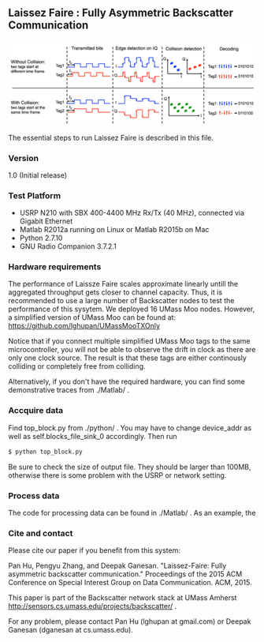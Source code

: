 ## Laissez Faire : Fully Asymmetric Backscatter Communication

![Overall](/overall.png?raw=true)

The essential steps to run Laissez Faire is described in this file.

### Version
1.0 (Initial release)

### Test Platform
*  USRP N210 with SBX 400-4400 MHz Rx/Tx (40 MHz), connected via Gigabit Ethernet
*  Matlab R2012a running on Linux or Matlab R2015b on Mac
*  Python 2.7.10
*  GNU Radio Companion 3.7.2.1

### Hardware requirements
The performance of Laissze Faire scales approximate linearly untill the aggregated throughput gets closer to channel capacity. Thus, it is recommended to use a large number of Backscatter nodes to test the performance of this sysytem. We deployed 16 UMass Moo nodes. However, a simplified version of UMass Moo can be found at: 
https://github.com/lghupan/UMassMooTXOnly

Notice that if you connect multiple simplified UMass Moo tags to the same microcontroller, you will not be able to observe the drift in clock as there are only one clock source. The result is that these tags are either continously colliding or completely free from colliding.

Alternatively, if you don't have the required hardware, you can find some demonstrative traces from ./Matlab/  .

### Accquire data
Find top_block.py from ./python/ . You may have to change device_addr as well as   self.blocks_file_sink_0 accordingly. Then run

```sh
$ python top_block.py
```
Be sure to check the size of output file. They should be larger than 100MB, otherwise there is some problem with the USRP or network setting.

### Process data
The code for processing data can be found in ./Matlab/ .
As an example, the 

### Cite and contact
Please cite our paper if you benefit from this system:

Pan Hu, Pengyu Zhang, and Deepak Ganesan. "Laissez-Faire: Fully asymmetric backscatter communication." Proceedings of the 2015 ACM Conference on Special Interest Group on Data Communication. ACM, 2015.

This paper is part of the Backscatter network stack at UMass Amherst http://sensors.cs.umass.edu/projects/backscatter/ .

For any problem, please contact Pan Hu (lghupan at gmail.com) or Deepak Ganesan (dganesan at cs.umass.edu).
